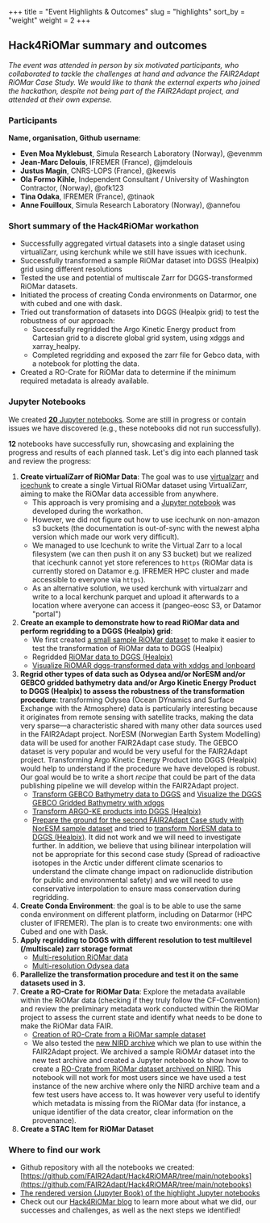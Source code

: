 +++
title = "Event Highlights & Outcomes"
slug = "highlights"
sort_by = "weight"
weight = 2
+++

## Hack4RiOMar summary and outcomes

*The event was attended in person by six motivated participants, who collaborated to tackle the challenges at hand and advance the FAIR2Adapt RiOMar Case Study. We would like to thank the external experts who joined the hackathon, despite not being part of the FAIR2Adapt project, and attended at their own expense.*

### Participants

**Name, organisation, Github username**:
- **Even Moa Myklebust**, Simula Research Laboratory (Norway), @evenmm 
- **Jean-Marc Delouis**, IFREMER (France), @jmdelouis
- **Justus Magin**, CNRS-LOPS (France), @keewis
- **Ola Formo Kihle**, Independent Consultant / University of Washington Contractor, (Norway), @ofk123
- **Tina Odaka**, IFREMER (France), @tinaok
- **Anne Fouilloux**, Simula Research Laboratory (Norway), @annefou

### Short summary of the Hack4RiOMar workathon

- Successfully aggregated virtual datasets into a single dataset using virtualiZarr, using kerchunk while we still have issues with icechunk.
- Successfully transformed a sample RiOMar dataset into DGSS (Healpix) grid using different resolutions
- Tested the use and potential of multiscale Zarr for DGGS-transformed RiOMar datasets.
- Initiated the process of creating Conda environments on Datarmor, one with cubed and one with dask.
- Tried out transformation of datasets into DGGS (Healpix grid) to test the robustness of our approach:
     - Successfully regridded the Argo Kinetic Energy product from Cartesian grid to a discrete global grid system, using xdggs and xarray_healpy.
     - Completed regridding and exposed the zarr file for Gebco data, with a notebook for plotting the data.
- Created a RO-Crate for RiOMar data to determine if the minimum required metadata is already available.


### Jupyter Notebooks

We created [**20** Jupyter notebooks](https://github.com/FAIR2Adapt/Hack4RiOMAR/tree/main/notebooks). Some are still in progress or contain issues we have discovered (e.g., these notebooks did not run successfully). 

**12** notebooks have successfully run, showcasing and explaining the progress and results of each planned task. Let's dig into each planned task and review the progress:

1. **Create virtualiZarr of RiOMar Data**: The goal was to use [virtualzarr](http://virtualizarr.readthedocs.io) and [icechunk](http://icechunk.io) to create a single Virtual RiOMar dataset using VirtualiZarr, aiming to make the RiOMar data accessible from anywhere. 
   - This approach is very promising and a [Jupyter notebook](https://fair2adapt.github.io/Hack4RiOMAR/notebooks/virtualizarr_riomar_icechunk.html) was developed during the workathon. 
   - However, we did not figure out how to use icechunk on non-amazon s3 buckets (the documentation is out-of-sync with the newest alpha version which made our work very difficult). 
   - We managed to use Icechunk to write the Virtual Zarr to a local filesystem (we can then push it on any S3 bucket) but we realized that icechunk cannot yet store references to `https` (RiOMar data is currently stored on Datamor e.g. IFREMER HPC cluster and made accessible to everyone via `https`).
   - As an alternative solution, we used kerchunk with virtualzarr and write to a local kerchunk parquet and upload it afterwards to a location where averyone can access it (pangeo-eosc S3, or Datamor "portal")
2. **Create an example to demonstrate how to read RiOMar data and perform regridding to a DGGS (Healpix) grid**:
   - We first created [a small sample RiOMar dataset](https://fair2adapt.github.io/Hack4RiOMAR/notebooks/pangeo-riomar_resize_datarmor.html) to make it easier to test the transformation of RiOMar data to DGGS (Healpix)
   - Regridded [RiOMar data to DGGS (Healpix)](https://fair2adapt.github.io/Hack4RiOMAR/notebooks/pangeo-riomar.html)
   - [Visualize RiOMAR dggs-transformed data with xddgs and lonboard](https://fair2adapt.github.io/Hack4RiOMAR/notebooks/visualize-riomar.html)
3. **Regrid other types of data such as Odysea and/or NorESM and/or GEBCO gridded bathymetry data and/or Argo Kinetic Energy Product to DGGS (Healpix) to assess the robustness of the transformation procedure**: transforming Odysea (Ocean DYnamics and Surface Exchange with the Atmosphere) data is particularly interesting because it originates from remote sensing with satellite tracks, making the data very sparse—a characteristic shared with many other data sources used in the FAIR2Adapt project. NorESM (Norwegian Earth System Modelling) data will be used for another FAIR2Adapt case study. The GEBCO dataset is very popular and would be very useful for the FAIR2Adapt project. Transforming Argo Kinetic Energy Product into DGGS (Healpix) would help to understand if the procedure we have developed is robust. Our goal would be to write a short *recipe* that could be part of the data publishing pipeline we will develop within the FAIR2Adapt project.
   - [Transform GEBCO Bathymetry data to DGGS](https://fair2adapt.github.io/Hack4RiOMAR/notebooks/GEBCO_HEALPIX.html) and [Visualize the DGGS GEBCO Gridded Bathymetry with xdggs](https://fair2adapt.github.io/Hack4RiOMAR/notebooks/gebco_plots.html)
   - [Transform ARGO-KE products into DGGS (Healpix)](https://fair2adapt.github.io/Hack4RiOMAR/notebooks/pangeo-argo-KE-regridding.html)
   - [Prepare the ground for the second FAIR2Adapt Case study with NorESM sample dataset](https://fair2adapt.github.io/Hack4RiOMAR/notebooks/NorESM-CS1.html) and tried to [transform NorESM data to DGGS (Healpix)](https://fair2adapt.github.io/Hack4RiOMAR/notebooks/NorESM-regridding.html). It did not work and we will need to investigate further. In addition, we believe that using bilinear interpolation will not be appropriate for this second case study (Spread of radioactive isotopes in the Arctic under different climate scenarios to understand the climate change impact on radionuclide distribution for public and environmental safety) and we will need to use conservative interpolation to ensure mass conservation during regridding.
4. **Create Conda Environment**: the goal is to be able to use the same conda environment on different platform, including on Datarmor (HPC cluster of IFREMER). The plan is to create two environments: one with Cubed and one with Dask.
5. **Apply regridding to DGGS with different resolution to test multilevel (/multiscale) zarr storage format**
   - [Multi-resolution RiOMar data](https://fair2adapt.github.io/Hack4RiOMAR/notebooks/riomar_plots-datatree_multiresoplot.html)
   - [Multi-resolution Odysea data](https://github.com/FAIR2Adapt/Hack4RiOMAR/blob/main/notebooks/odyssea_plots-datatree_multiresoplot_works1.ipynb)
6. **Parallelize the transformation procedure and test it on the same datasets used in 3.**
7. **Create a RO-Crate for RiOMar Data**: Explore the metadata available within the RiOMar data (checking if they truly follow the CF-Convention) and review the preliminary metadata work conducted within the RiOMar project to assess the current state and identify what needs to be done to make the RiOMar data FAIR. 
   - [Creation of RO-Crate from a RiOMar sample dataset](https://fair2adapt.github.io/Hack4RiOMAR/notebooks/Riomar_RO.html)
   - We also tested the [new NIRD archive](https://www.sigma2.no/news/2024/enhancing-data-accessibility-our-next-generation-nird-research-data-archive) which we plan to use within the FAIR2Adapt project. We archived a sample RiOMAr dataset into the new test archive and created a Jupyter notebook to show how to create a [RO-Crate from RiOMar dataset archived on NIRD](https://fair2adapt.github.io/Hack4RiOMAR/notebooks/NIRD_riomar_RO.html). This notebook will not work for most users since we have used a test instance of the new archive where only the NIRD archive team and a few test users have access to. It was however very useful to identify which metadata is missing from the RiOMar data (for instance, a unique identifier of the data creator, clear information on the provenance).
8. **Create a STAC Item for RiOMar Dataset**


### Where to find our work

- Github repository with all the notebooks we created: [https://github.com/FAIR2Adapt/Hack4RiOMAR/tree/main/notebooks](https://github.com/FAIR2Adapt/Hack4RiOMAR/tree/main/notebooks)
- [The rendered version (Jupyter Book) of the highlight Jupyter notebooks](https://fair2adapt.github.io/Hack4RiOMAR/notebooks/index.html)
- Check out our [Hack4RiOMar blog](https://fair2adapt.github.io/Hack4RiOMAR/workathon/blog/) to learn more about what we did, our successes and challenges, as well as the next steps we identified!

